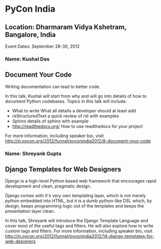 # PyCon India
## Location: Dharmaram Vidya Kshetram, Bangalore, India
Event Dates: September 28-30, 2012


### Name: Kushal Das
## Document Your Code



Writing documentation can lead to better code.

In this talk, Kushal will start from why and will go into details of how to document Python codebases.
Topics in this talk will include:

* What to write  What all details a developer should at least add
* reStructuredText  a quick review of rst with examples
* Sphinx  details of sphinx with example
* http://readthedocs.org/  How to use readthedocs for your project

For more information, including speaker bio, visit http://in.pycon.org/2012/funnel/pyconindia2012/8-document-your-code




### Name: Shreyank Gupta
## Django Templates for Web Designers



Django is a high-level Python based web framework that encourages rapid development and clean, pragmatic design.

Django comes with it's very own templating layer, which is not merely python embedded into HTML, but it is a dumb python-like DSL which, by design, keeps programming logic out of the templates and keeps the presentation layer clean.

In this talk, Shreyank will introduce the Django Template Language and cover most of the useful tags and filters. He will also explore how to write custom tags and filters.
For more information, including speaker bio, visit http://in.pycon.org/2012/funnel/pyconindia2012/14-django-templates-for-web-designers
